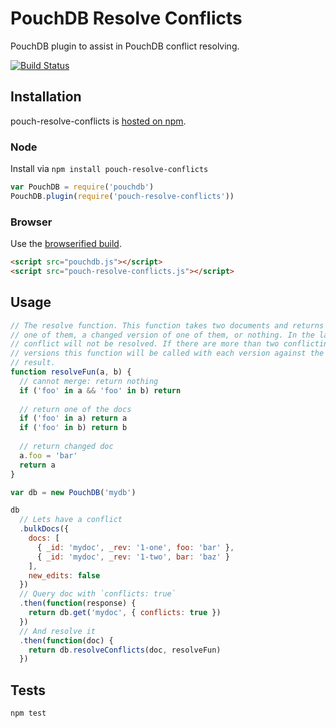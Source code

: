 # PouchDB Resolve Conflicts
PouchDB plugin to assist in PouchDB conflict resolving.

[![Build Status](https://travis-ci.org/jo/pouch-resolve-conflicts.svg?branch=master)](https://travis-ci.org/jo/pouch-resolve-conflicts)

## Installation
pouch-resolve-conflicts is [hosted on npm](https://www.npmjs.com/package/pouch-resolve-conflicts).

### Node
Install via `npm install pouch-resolve-conflicts` 

```js
var PouchDB = require('pouchdb')
PouchDB.plugin(require('pouch-resolve-conflicts'))
```

### Browser
Use the [browserified build](./dist/pouch-resolve-conflicts.js).

```html
<script src="pouchdb.js"></script>
<script src="pouch-resolve-conflicts.js"></script>
```


## Usage
```js
// The resolve function. This function takes two documents and returns either
// one of them, a changed version of one of them, or nothing. In the latter the
// conflict will not be resolved. If there are more than two conflicting
// versions this function will be called with each version against the former
// result.
function resolveFun(a, b) {
  // cannot merge: return nothing
  if ('foo' in a && 'foo' in b) return
  
  // return one of the docs
  if ('foo' in a) return a
  if ('foo' in b) return b
  
  // return changed doc
  a.foo = 'bar'
  return a
}

var db = new PouchDB('mydb')

db
  // Lets have a conflict
  .bulkDocs({
    docs: [
      { _id: 'mydoc', _rev: '1-one', foo: 'bar' },
      { _id: 'mydoc', _rev: '1-two', bar: 'baz' }
    ],
    new_edits: false
  })
  // Query doc with `conflicts: true`
  .then(function(response) {
    return db.get('mydoc', { conflicts: true })
  })
  // And resolve it
  .then(function(doc) {
    return db.resolveConflicts(doc, resolveFun)
  })
```

## Tests

```sh
npm test
```
